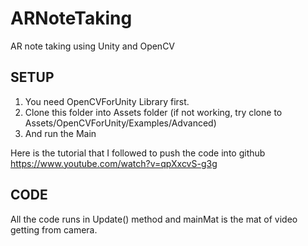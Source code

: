# ARNoteTaking
AR note taking using Unity and OpenCV 

## SETUP

1. You need OpenCVForUnity Library first.
2. Clone this folder into Assets folder (if not working, try clone to Assets/OpenCVForUnity/Examples/Advanced)
3. And run the Main 



Here is the tutorial that I followed to push the code into github
https://www.youtube.com/watch?v=qpXxcvS-g3g


## CODE

All the code runs in Update() method and mainMat is the mat of video getting from camera. 
